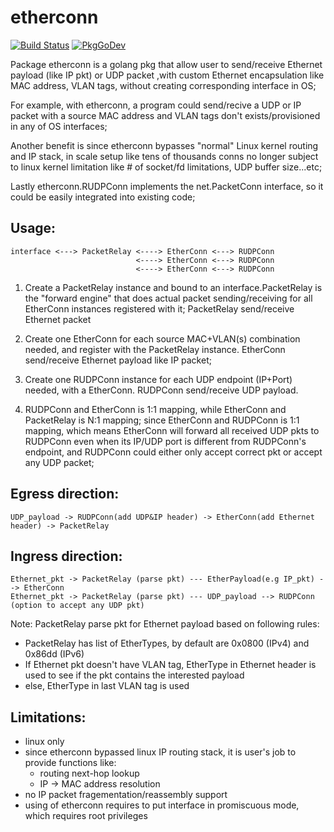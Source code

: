 # etherconn
[![Build Status](https://travis-ci.org/hujun-open/etherconn.svg?branch=master)](https://travis-ci.org/hujun-open/etherconn)
[![PkgGoDev](https://pkg.go.dev/badge/search?q=etherconn)](https://pkg.go.dev/search?q=etherconn)

Package etherconn is a golang pkg that allow user to send/receive Ethernet
payload (like IP pkt) or UDP packet ,with custom Ethernet encapsulation like
MAC address, VLAN tags, without creating corresponding interface in OS;

For example, with etherconn, a program could send/recive a UDP or IP packet
with a source MAC address and VLAN tags don't exists/provisioned in any of OS
interfaces;

Another benefit is since etherconn bypasses "normal" Linux kernel routing and
IP stack, in scale setup like tens of thousands conns no longer subject to
linux kernel limitation like # of socket/fd limitations, UDP buffer size...etc;

Lastly etherconn.RUDPConn implements the net.PacketConn interface,
so it could be easily integrated into existing code;

## Usage:

	interface <---> PacketRelay <----> EtherConn <---> RUDPConn
	                            <----> EtherConn <---> RUDPConn
	                            <----> EtherConn <---> RUDPConn


1. Create a PacketRelay instance and bound to an interface.PacketRelay is the
"forward engine" that does actual packet sending/receiving for all EtherConn
instances registered with it; PacketRelay send/receive Ethernet packet

2. Create one EtherConn for each source MAC+VLAN(s) combination needed,
and register with the PacketRelay instance. EtherConn send/receive Ethernet
payload like IP packet;

3. Create one RUDPConn instance for each UDP endpoint (IP+Port) needed, with a
EtherConn. RUDPConn send/receive UDP payload.

4. RUDPConn and EtherConn is 1:1 mapping, while EtherConn and PacketRelay is
N:1 mapping; since EtherConn and RUDPConn is 1:1 mapping, which means EtherConn
will forward all received UDP pkts to RUDPConn even when its IP/UDP port is
different from RUDPConn's endpoint, and RUDPConn could either only accept correct
pkt or accept any UDP packet;


## Egress direction:

	UDP_payload -> RUDPConn(add UDP&IP header) -> EtherConn(add Ethernet header) -> PacketRelay

## Ingress direction:

	Ethernet_pkt -> PacketRelay (parse pkt) --- EtherPayload(e.g IP_pkt) --> EtherConn
	Ethernet_pkt -> PacketRelay (parse pkt) --- UDP_payload --> RUDPConn (option to accept any UDP pkt)

Note: PacketRelay parse pkt for Ethernet payload based on following rules:

* PacketRelay has list of EtherTypes, by default are  0x0800 (IPv4) and 0x86dd (IPv6)
* If Ethernet pkt doesn't have VLAN tag, EtherType in Ethernet header is used to see if the pkt contains the interested payload
* else, EtherType in last VLAN tag is used 

## Limitations:

* linux only
* since etherconn bypassed linux IP routing stack, it is user's job to provide functions like:
    * routing next-hop lookup
    * IP -> MAC address resolution
* no IP packet fragementation/reassembly support
* using of etherconn requires to put interface in promiscuous mode, which requires root privileges
